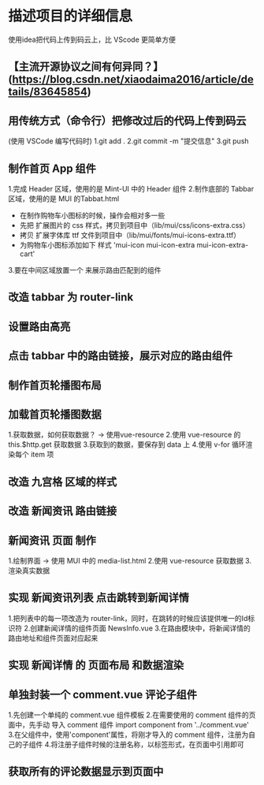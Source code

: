 <!-- 告诉项目的一些相关信息 -->
# 描述项目的详细信息

使用idea把代码上传到码云上，比 VScode 更简单方便
## 【主流开源协议之间有何异同？】(https://blog.csdn.net/xiaodaima2016/article/details/83645854)

## 用传统方式（命令行）把修改过后的代码上传到码云
(使用 VSCode 编写代码时)
1.git add .
2.git commit -m "提交信息"
3.git push


## 制作首页 App 组件
1.完成 Header 区域，使用的是 Mint-UI 中的 Header 组件
2.制作底部的 Tabbar 区域，使用的是 MUI 的Tabbat.html
  + 在制作购物车小图标的时候，操作会相对多一些
  + 先把 扩展图片的 css 样式，拷贝到项目中（lib/mui/css/icons-extra.css）
  + 拷贝 扩展字体库 ttf 文件到项目中（lib/mui/fonts/mui-icons-extra.ttf）
  + 为购物车小图标添加如下 样式 'mui-icon mui-icon-extra mui-icon-extra-cart'

3.要在中间区域放置一个 <router-view> 来展示路由匹配到的组件

## 改造 tabbar 为 router-link


## 设置路由高亮


## 点击 tabbar 中的路由链接，展示对应的路由组件

## 制作首页轮播图布局

## 加载首页轮播图数据
1.获取数据，如何获取数据？ -> 使用vue-resource
2.使用 vue-resource 的 this.$http.get 获取数据
3.获取到的数据，要保存到 data 上
4.使用 v-for 循环渲染每个 item 项

## 改造 九宫格 区域的样式

## 改造 新闻资讯 路由链接

## 新闻资讯 页面 制作
1.绘制界面 -> 使用 MUI 中的 media-list.html
2.使用 vue-resource 获取数据
3.渲染真实数据

## 实现 新闻资讯列表 点击跳转到新闻详情
1.把列表中的每一项改造为 router-link，同时，在跳转的时候应该提供唯一的Id标识符
2.创建新闻详情的组件页面 NewsInfo.vue 
3.在路由模块中，将新闻详情的路由地址和组件页面对应起来

## 实现 新闻详情 的 页面布局 和数据渲染

## 单独封装一个 comment.vue 评论子组件
1.先创建一个单纯的 comment.vue 组件模板
2.在需要使用的 comment 组件的页面中，先手动 导入 comment 组件
  import component from '../comment.vue'
3.在父组件中，使用'component'属性，将刚才导入的 comment 组件，注册为自己的子组件
4.将注册子组件时候的注册名称，以标签形式，在页面中引用即可

## 获取所有的评论数据显示到页面中